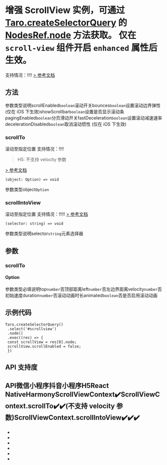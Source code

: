 # 增强 ScrollView 实例，可通过 [Taro.createSelectorQuery](../../wxml/createSelectorQuery.html) 的 [NodesRef.node](../../wxml/NodesRef.html#node) 方法获取。 仅在 `scroll-view` 组件开启 `enhanced` 属性后生效。
支持情况：!!!!
[> 参考文档
](https://developers.weixin.qq.com/miniprogram/dev/api/ui/scroll/ScrollViewContext.html)
## 方法[​](ScrollViewContext.html#方法)
参数类型说明scrollEnabled`boolean`滚动开关bounces`boolean`设置滚动边界弹性 (仅在 iOS 下生效)showScrollbar`boolean`设置是否显示滚动条pagingEnabled`boolean`分页滑动开关fastDeceleration`boolean`设置滚动减速速率decelerationDisabled`boolean`取消滚动惯性 (仅在 iOS 下生效)
### scrollTo[​](ScrollViewContext.html#scrollto)
滚动至指定位置
支持情况：!!!!
> H5: 不支持 velocity 参数

[> 参考文档
](https://developers.weixin.qq.com/miniprogram/dev/api/ui/scroll/ScrollViewContext.scrollTo.html)
```tsx
(object: Option) => void
```
参数类型object`Option`
### scrollIntoView[​](ScrollViewContext.html#scrollintoview)
滚动至指定位置
支持情况：!!!!!
[> 参考文档
](https://developers.weixin.qq.com/miniprogram/dev/api/ui/scroll/ScrollViewContext.scrollIntoView.html)
```tsx
(selector: string) => void
```
参数类型说明selector`string`元素选择器
## 参数[​](ScrollViewContext.html#参数)
### scrollTo[​](ScrollViewContext.html#scrollto-1)
#### Option[​](ScrollViewContext.html#option)
参数类型必填说明top`number`否顶部距离left`number`否左边界距离velocity`number`否初始速度duration`number`否滚动动画时长animated`boolean`否是否启用滚动动画
## 示例代码[​](ScrollViewContext.html#示例代码)
```tsx
Taro.createSelectorQuery()
 .select('#scrollview')
 .node()
 .exec((res) => {
 const scrollView = res[0].node;
 scrollView.scrollEnabled = false;
 })
```

## API 支持度[​](ScrollViewContext.html#api-支持度)
API微信小程序抖音小程序H5React NativeHarmonyScrollViewContext✔️ScrollViewContext.scrollTo✔️✔️(不支持 velocity 参数)ScrollViewContext.scrollIntoView✔️✔️✔️
- 

- 
- 

- 

- 

- 
-
